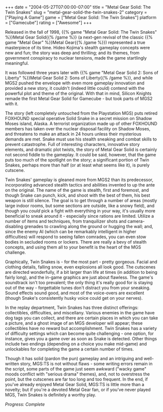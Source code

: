 +++
date = "2004-05-27T07:00:00-07:00"
title = "Metal Gear Solid: The Twin Snakes"
slug = "metal-gear-solid-the-twin-snakes-2"
category = ["Playing A Game"]
game = ["Metal Gear Solid: The Twin Snakes"]
platform = ["Gamecube"]
rating = ["Awesome"]
+++

Released in the fall of 1998, {{% game "Metal Gear Solid: The Twin Snakes" %}}Metal Gear Solid{{% /game %}} (a next-gen revival of the classic {{% game "Metal Gear" %}}Metal Gear{{% /game %}}) represented a true masterpiece of its time. Hideo Kojima's stealth gameplay concepts were new and fun; the story was deep and thrilling; and its themes, from government conspiracy to nuclear tensions, made the game startlingly meaningful.

It was followed three years later with {{% game "Metal Gear Solid 2: Sons of Liberty" %}}Metal Gear Solid 2: Sons of Liberty{{% /game %}}, and while MGS2 pushed the envelope with even more gameplay innovation and provided a new story, it couldn't (indeed little could) contend with the powerful plot and theme of the original. With that in mind, Silicon Knights remade the first Metal Gear Solid for Gamecube - but took parts of MGS2 with it.

The story (left completely untouched from the Playstation MGS) puts retired FOXHOUND special operative Solid Snake in a secret mission on Shadow Moses island, Alaska. A terrorist organization made up of other FOXHOUND members has taken over the nuclear disposal facility on Shadow Moses, and threatens to make an attack in 24 hours unless their mysterious demands are met. Snake must use his stealth sneaking and combat skills to prevent catastrophe. Full of interesting characters, innovative story elements, and dramatic plot twists, the story of Metal Gear Solid is certainly not second fiddle to the gameplay. It could be said, however, that the game puts too much of the spotlight on the story; a significant portion of Twin Snakes, perhaps more than half (or at least what seems like it), is purely cutscene.

Twin Snakes' gameplay is gleaned more from MGS2 than its predecessor, incorporating advanced stealth tactics and abilities invented to up the ante on the original. The name of the game is stealth, first and foremost, and though Snake can punch, kick, and shoot with the best of them, his best weapon is still silence. The goal is to get through a number of areas (mostly large indoor rooms, but some sections are outside, like a snowy field), and though you *could* pick a fight with everything in your way, it's usually more beneficial to sneak around it - especially since rations are limited. Utilize a number of items and techniques, from tranquilizer shots and camera-disabling grenades to crawling along the ground or hugging the wall; and, since the enemy AI (which can be remarkably intelligent in higher difficulties) will respond to seeing fallen comrades, you can even stow bodies in secluded rooms or lockers. There are really a bevy of stealth concepts, and using them all to your benefit is the heart of the MGS challenge.

Graphically, Twin Snakes is - for the most part - pretty gorgeous. Facial and clothing details, falling snow, even explosions all look good. The cutscenes are directed wonderfully, if a bit larger than life at times (in addition to being fairly long), and the in-game graphics are just about flawless. The game's soundtrack isn't too prevalent; the only thing it's really good for is staying out of the way - forgettable tunes don't distract you from your sneaking. Sound effects sound good, and most of the voice-overs are excellent (though Snake's consistently husky voice could get on your nerves).

In the replay department, Twin Snakes has three distinct offerings: collectibles, difficulties, and miscellany. Various enemies in the game have dog tags you can collect, and there are certain places in which you can take a picture, and a ghost image of an MGS developer will appear; these collectibles have no reward but accomplishment. Twin Snakes has a variety of difficulty settings which can become quite challenging - one option, for instance, gives you a game over as soon as Snake is detected. Other things include two endings (depending on a choice you make mid-game) and unlockables for completing the game a certain number of times.

Though it has solid (pardon the pun) gameplay and an intriguing and well-written story, MGS:TS is not without flaws - some writing errors remain in the script, some parts of the game just seem awkward ("wacky game" moods conflict with "serious drama" themes), and, not to overstress the point, but the cutscenes are far too long and too frequent. In the end, if you've already enjoyed Metal Gear Solid, MGS:TS is little more than a novelty; but if you're a devoted Metal Gear fan, or if you've never played MGS, Twin Snakes is definitely a worthy play.

<i>Progress: Complete</i>